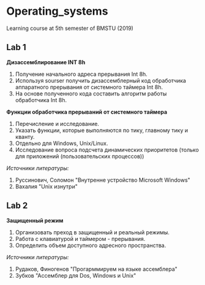 # Operating_systems

Learning course at 5th semester of BMSTU (2019)

## Lab 1
**Дизассемблирование INT 8h**

1. Получение начального адреса прерывания Int 8h. 
2. Используя sourser получить дизассемблерный код обработчика аппаратного прерывания от системного таймера Int 8h.
3. На основе полученного кода составить алгоритм работы обработчика Int 8h. 

**Функции обработчика прерываний от системного таймера**

1. Перечисление и исследование. 
2. Указать функции, которые выполняются по тику, главному тику и кванту. 
3. Отдельно для Windows, Unix/Linux. 
4. Исследование вопроса подсчета динамических приоритетов (только для приложений (пользовательских процессов))

*Источники литературы:*
1. Руссинович, Соломон "Внутренне устройство Microsoft Windows"
2. Вахалия "Unix изнутри"

## Lab 2
**Защищенный режим**

1. Организовать преход в защищенный и реальный режимы. 
2. Работа с клавиатурой и таймером - прерывания. 
3. Определить объем доступного адресного пространства. 

*Источники литературы:*
1. Рудаков, Финогенов "Прогарммируем на языке ассемблера"
2. Зубков "Ассемблер для Dos, Windows и Unix"
